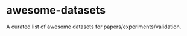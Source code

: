 awesome-datasets
================

A curated list of awesome datasets for papers/experiments/validation.
